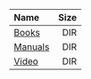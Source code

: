 |Name|Size|
|:---|---:|
|[Books](Books/index.html)|DIR|
|[Manuals](Manuals/index.html)|DIR|
|[Video](Video/index.html)|DIR|

